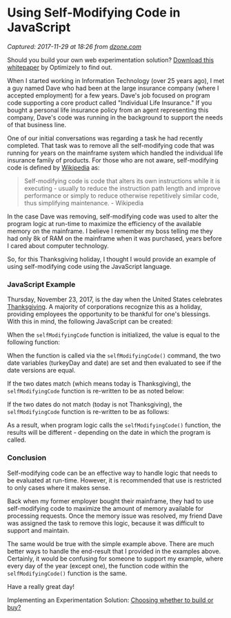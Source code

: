 # Using Self-Modifying Code in JavaScript

_Captured: 2017-11-29 at 18:26 from [dzone.com](https://dzone.com/articles/using-self-modifying-code-in-javascript?edition=339091&utm_source=Weekly%20Digest&utm_medium=email&utm_campaign=Weekly%20Digest%202017-11-29)_

Should you build your own web experimentation solution? [Download this whitepaper](https://dzone.com/go?i=250341&u=https%3A%2F%2Fwww.optimizely.com%2Fresources%2Fbuild-vs-buy%2F%3Futm_medium%3Dpaid%26utm_source%3Ddzone%26utm_campaign%3D2017-08-dzone-fs-promo%26utm_content%3Dtext-link) by Optimizely to find out.

When I started working in Information Technology (over 25 years ago), I met a guy named Dave who had been at the large insurance company (where I accepted employment) for a few years. Dave's job focused on program code supporting a core product called "Individual Life Insurance." If you bought a personal life insurance policy from an agent representing this company, Dave's code was running in the background to support the needs of that business line.

One of our initial conversations was regarding a task he had recently completed. That task was to remove all the self-modifying code that was running for years on the mainframe system which handled the individual life insurance family of products. For those who are not aware, self-modifying code is defined by [Wikipedia](https://en.wikipedia.org/wiki/Self-modifying_code) as:

> Self-modifying code is code that alters its own instructions while it is executing - usually to reduce the instruction path length and improve performance or simply to reduce otherwise repetitively similar code, thus simplifying maintenance. - Wikipedia 

In the case Dave was removing, self-modifying code was used to alter the program logic at run-time to maximize the efficiency of the available memory on the mainframe. I believe I remember my boss telling me they had only 8k of RAM on the mainframe when it was purchased, years before I cared about computer technology.

So, for this Thanksgiving holiday, I thought I would provide an example of using self-modifying code using the JavaScript language.

### JavaScript Example

Thursday, November 23, 2017, is the day when the United States celebrates [Thanksgiving](https://en.wikipedia.org/wiki/Thanksgiving_\(United_States\)). A majority of corporations recognize this as a holiday, providing employees the opportunity to be thankful for one's blessings. With this in mind, the following JavaScript can be created:

When the `selfModifyingCode` function is initialized, the value is equal to the following function:

When the function is called via the `selfModifyingCode()` command, the two date variables (turkeyDay and date) are set and then evaluated to see if the date versions are equal.

If the two dates match (which means today is Thanksgiving), the `selfModifyingCode` function is re-written to be as noted below:

If the two dates do not match (today is not Thanksgiving), the `selfModifyingCode` function is re-written to be as follows:

As a result, when program logic calls the ` selfModifyingCode() ` function, the results will be different - depending on the date in which the program is called.

### Conclusion

Self-modifying code can be an effective way to handle logic that needs to be evaluated at run-time. However, it is recommended that use is restricted to only cases where it makes sense.

Back when my former employer bought their mainframe, they had to use self-modifying code to maximize the amount of memory available for processing requests. Once the memory issue was resolved, my friend Dave was assigned the task to remove this logic, because it was difficult to support and maintain.

The same would be true with the simple example above. There are much better ways to handle the end-result that I provided in the examples above. Certainly, it would be confusing for someone to support my example, where every day of the year (except one), the function code within the `selfModifyingCode()` function is the same.

Have a really great day!

Implementing an Experimentation Solution: [Choosing whether to build or buy?](https://dzone.com/go?i=250361&u=https%3A%2F%2Fwww.optimizely.com%2Fresources%2Fbuild-vs-buy%2F%3Futm_medium%3Dpaid%26utm_source%3Ddzone%26utm_campaign%3D2017-08-dzone-fs-promo%26utm_content%3Dtext-link)
